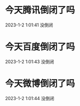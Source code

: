 # 今天腾讯倒闭了吗

2023-1-2 1:01:41 没倒闭

# 今天百度倒闭了吗

2023-1-2 1:01:43 没倒闭

# 今天微博倒闭了吗

2023-1-2 1:01:44 没倒闭


